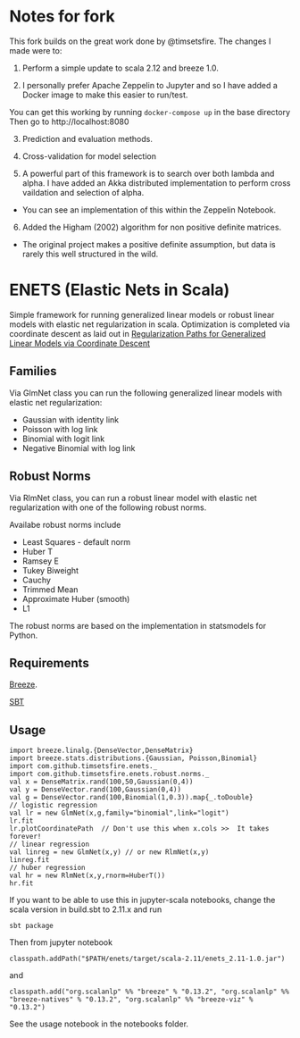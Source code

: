 # Notes for fork
This fork builds on the great work done by @timsetsfire. The changes I made were to:
1. Perform a simple update to scala 2.12 and breeze 1.0.

2. I personally prefer Apache Zeppelin to Jupyter and so I have added a Docker image to make this easier to run/test.

You can get this working by running `docker-compose up` in the base directory
Then go to http://localhost:8080

3. Prediction and evaluation methods.

4. Cross-validation for model selection

5. A powerful part of this framework is to search over both lambda and alpha. I have added an
Akka distributed implementation to perform cross vaildation and selection of alpha.
  * You can see an implementation of this within the Zeppelin Notebook.

6. Added the Higham (2002) algorithm for non positive definite matrices.
  * The original project makes a positive definite assumption, but data
  is rarely this well structured in the wild.

# ENETS (Elastic Nets in Scala)

Simple framework for running generalized linear models or robust linear models with elastic net regularization in scala.  Optimization is completed via coordinate descent as laid out in [Regularization Paths for Generalized Linear Models via Coordinate Descent](http://web.stanford.edu/~hastie/Papers/glmnet.pdf)

## Families

Via GlmNet class you can run the following generalized linear models with elastic net regularization:
* Gaussian with identity link
* Poisson with log link
* Binomial with logit link
* Negative Binomial with log link

## Robust Norms

Via RlmNet class, you can run a robust linear model with elastic net regularization with one of the following robust norms.  

Availabe robust norms include
* Least Squares - default norm
* Huber T
* Ramsey E
* Tukey Biweight
* Cauchy
* Trimmed Mean
* Approximate Huber (smooth)
* L1

The robust norms are based on the implementation in statsmodels for Python.  

## Requirements

[Breeze](https://github.com/scalanlp/breeze).

[SBT](www.scala-sbt.org)

## Usage

~~~
import breeze.linalg.{DenseVector,DenseMatrix}
import breeze.stats.distributions.{Gaussian, Poisson,Binomial}
import com.github.timsetsfire.enets._
import com.github.timsetsfire.enets.robust.norms._
val x = DenseMatrix.rand(100,50,Gaussian(0,4))
val y = DenseVector.rand(100,Gaussian(0,4))
val g = DenseVector.rand(100,Binomial(1,0.3)).map{_.toDouble}
// logistic regression
val lr = new GlmNet(x,g,family="binomial",link="logit")
lr.fit
lr.plotCoordinatePath  // Don't use this when x.cols >>  It takes forever!
// linear regression
val linreg = new GlmNet(x,y) // or new RlmNet(x,y)
linreg.fit
// huber regression
val hr = new RlmNet(x,y,rnorm=HuberT())
hr.fit

~~~
If you want to be able to use this in jupyter-scala notebooks, change the scala version in build.sbt to 2.11.x and run

`sbt package`

Then from jupyter notebook

`classpath.addPath("$PATH/enets/target/scala-2.11/enets_2.11-1.0.jar")`

and

`classpath.add("org.scalanlp" %% "breeze" % "0.13.2",
    "org.scalanlp" %% "breeze-natives" % "0.13.2",
    "org.scalanlp" %% "breeze-viz" % "0.13.2")`

See the usage notebook in the notebooks folder.
